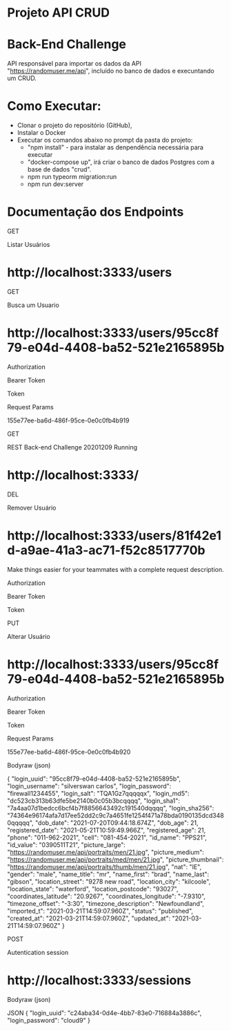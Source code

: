 # Projeto API CRUD

# Back-End Challenge

API responsável para importar os dados da API "https://randomuser.me/api", incluído no banco de dados e execuntando um CRUD.

# Como Executar:

* Clonar o projeto do repositório (GitHub), 
* Instalar o Docker
* Executar os comandos abaixo no prompt da pasta do projeto:
  * "npm install" - para instalar as denpendência necessária para executar 
  * "docker-compose up", irá criar o banco de dados Postgres com a base de dados "crud". 
  *  npm run typeorm migration:run
  *  npm run dev:server

# Documentação dos Endpoints

GET

Listar Usuários

# http://localhost:3333/users

GET

Busca um Usuario

# http://localhost:3333/users/95cc8f79-e04d-4408-ba52-521e2165895b

Authorization

Bearer Token

Token

<token>
  
Request Params

155e77ee-ba6d-486f-95ce-0e0c0fb4b919
  
GET

REST Back-end Challenge 20201209 Running

# http://localhost:3333/

DEL

Remover Usuário

# http://localhost:3333/users/81f42e1d-a9ae-41a3-ac71-f52c8517770b

Make things easier for your teammates with a complete request description.

Authorization

Bearer Token

Token

<token>
 
PUT

Alterar Usuário

# http://localhost:3333/users/95cc8f79-e04d-4408-ba52-521e2165895b

Authorization

Bearer Token

Token

<token>
  
Request Params

155e77ee-ba6d-486f-95ce-0e0c0fb4b920

Bodyraw (json)

{
  "login_uuid": "95cc8f79-e04d-4408-ba52-521e2165895b",
  "login_username": "silverswan carlos",
  "login_password": "firewall1234455",
  "login_salt": "TQA1Gz7qqqqqx",
  "login_md5": "dc523cb313b63dfe5be2140b0c05b3bcqqqq",
  "login_sha1": "7a4aa07d1bedcc6bcf4b7f8856643492c191540dqqqq",
  "login_sha256": "74364e96174afa7d17ee52dd2c9c7a4651fe1254f471a78bda0190135dcd3480qqqqq",
  "dob_date": "2021-07-20T09:44:18.674Z",
  "dob_age": 21,
  "registered_date": "2021-05-21T10:59:49.966Z",
  "registered_age": 21,
  "phone": "011-962-2021",
  "cell": "081-454-2021",
  "id_name": "PPS21",
  "id_value": "0390511T21",
  "picture_large": "https://randomuser.me/api/portraits/men/21.jpg",
  "picture_medium": "https://randomuser.me/api/portraits/med/men/21.jpg",
  "picture_thumbnail": "https://randomuser.me/api/portraits/thumb/men/21.jpg",
  "nat": "IE",
  "gender": "male",
  "name_title": "mr",
  "name_first": "brad",
  "name_last": "gibson",
  "location_street": "9278 new road",
  "location_city": "kilcoole",
  "location_state": "waterford",
  "location_postcode": "93027",
  "coordinates_latitude": "20.9267",
  "coordinates_longitude": "-7.9310",
  "timezone_offset": "-3:30",
  "timezone_description": "Newfoundland",
  "imported_t": "2021-03-21T14:59:07.960Z",
  "status": "published",
  "created_at": "2021-03-21T14:59:07.960Z",
  "updated_at": "2021-03-21T14:59:07.960Z"
}
  
POST

Autentication session

# http://localhost:3333/sessions

Bodyraw (json)

JSON
{
  "login_uuid": "c24aba34-0d4e-4bb7-83e0-716884a3886c",
  "login_password": "cloud9"
}

